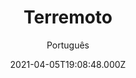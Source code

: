 ---
id: '27b6091e-b2de-4609-bdfe-67cfcd4ba8ad'
type: 'movie' # Filme, Série, Anime
title: "Terremoto"
synopsis: ["Em 1904, um terremoto de magnitude 5,4 na escala Richter sacudiu Oslo. Seu epicentro foi no “Oslo Graben”, uma fenda que atravessa diretamente a cidade. Desde então, a população da capital norueguesa pode esperar futuros terremotos na área.",
]
originalTitle: "Skjelvet"
date: '2021-04-05T19:08:48.000Z'
update: '2021-04-05T19:08:48.000Z'
releaseDate: '2018-08-31T03:00:00.000Z'
imdb:
  rating: '6.2' # 8.5
  id: '' # tt0470752
duration: '1h 46 Min'
trailer:
  urls: [
    '',
  ]
tags: ['720p', '1080p']
genre: ['Ação', 'Drama', 'Suspense'] #
quality: 'BluRay' # BluRay, WEB-DL, HDTV, WEB-DL4K, WEB-DLe
format: 'Mkv' # MKV, MP4, TS
audio: 'Português, Norueguês' # Dublado, Legendado, Dual Audio, Dub & Leg
subtitle: 'Português' # Português, inglês,
size: '3.85 GB | 4.66 GB' # 4.8 GB
audioQuality: 10
videoQuality: 10
directors: []
#  - name: 'Lana Wachowski'
#    image: ''
#  - name: 'Lilly Wachowski'
#    image: ''
cast: []
#  - name: 'Keanu Reeves'
#    image: ''
#    characterName: 'Neo'
writers: []
#  - name: ''
#    image: ''
maturityRating:
  age: '' # L , 10, 12, 14, 16, 18
  topics: [''] # Violence, Illegal drugs, Inappropriate Language, Legal Drugs, Sexual Content, Extreme Violence
###########################################
download:
  
  - url: 'magnet:?xt=urn:btih:606268e40e78abbc6dc9e96e054fcd96f3b35f0f&dn=Terremoto.2018.BluRay.720p.x264-ROVERS.DUAL-FG4LL4RD0&tr=udp%3a%2f%2ftracker.openbittorrent.com%3a80%2fannounce&tr=udp%3a%2f%2ftracker.opentrackr.org%3a1337%2fannounce&tr=udp%3a%2f%2ftracker.coppersurfer.tk%3a6969%2fannounce&tr=udp%3a%2f%2fglotorrents.pw%3a6969%2fannounce&tr=udp%3a%2f%2ftracker4.piratux.com%3a6969%2fannounce&tr=udp%3a%2f%2fcoppersurfer.tk%3a6969%2fannounce'
    resolution: '720p' # 720p, 1080p, 4K,
    audio: 'Dual Áudio' # Dublado, Legendado, Dual Audio
    size: '' # 4.8 GB
    quality: '' # BluRay, WEB-DL
    format: '' # MKV
  - url: 'magnet:?xt=urn:btih:daac09261036f8429214a876e6d8814e64511b2f&dn=Terremoto%202020%20%5b1080p%5d%20%5bDUAL%5d&tr=udp%3a%2f%2ftracker.openbittorrent.com%3a80%2fannounce&tr=udp%3a%2f%2ftracker.opentrackr.org%3a1337%2fannounce&tr=udp%3a%2f%2ftracker.coppersurfer.tk%3a6969%2fannounce&tr=udp%3a%2f%2fglotorrents.pw%3a6969%2fannounce&tr=udp%3a%2f%2ftracker4.piratux.com%3a6969%2fannounce&tr=udp%3a%2f%2fcoppersurfer.tk%3a6969%2fannounce'
    resolution: '1080p' # 720p, 1080p, 4K,
    audio: 'Dual Áudio' # Dublado, Legendado, Dual Audio
    size: '' # 4.8 GB
    quality: '' # BluRay, WEB-DL
    format: '' # MKV
images:
  cover: '/assets/movies/terremoto.jpg'
  background: '/assets/movies/'
---